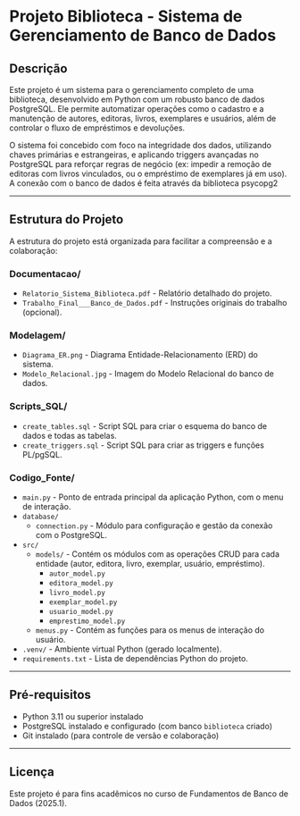 # Projeto Biblioteca - Sistema de Gerenciamento de Banco de Dados

## Descrição

Este projeto é um sistema para o gerenciamento completo de uma biblioteca, desenvolvido em Python com um robusto banco de dados PostgreSQL. Ele permite automatizar operações como o cadastro e a manutenção de autores, editoras, livros, exemplares e usuários, além de controlar o fluxo de empréstimos e devoluções.

O sistema foi concebido com foco na integridade dos dados, utilizando chaves primárias e estrangeiras, e aplicando triggers avançadas no PostgreSQL para reforçar regras de negócio (ex: impedir a remoção de editoras com livros vinculados, ou o empréstimo de exemplares já em uso). A conexão com o banco de dados é feita através da biblioteca psycopg2

---

## Estrutura do Projeto

A estrutura do projeto está organizada para facilitar a compreensão e a colaboração:

### Documentacao/
- `Relatorio_Sistema_Biblioteca.pdf` - Relatório detalhado do projeto.
- `Trabalho_Final___Banco_de_Dados.pdf` - Instruções originais do trabalho (opcional).

### Modelagem/
- `Diagrama_ER.png` - Diagrama Entidade-Relacionamento (ERD) do sistema.
- `Modelo_Relacional.jpg` - Imagem do Modelo Relacional do banco de dados.

### Scripts_SQL/
- `create_tables.sql` - Script SQL para criar o esquema do banco de dados e todas as tabelas.
- `create_triggers.sql` - Script SQL para criar as triggers e funções PL/pgSQL.

### Codigo_Fonte/
- `main.py` - Ponto de entrada principal da aplicação Python, com o menu de interação.
- `database/`
    - `connection.py` - Módulo para configuração e gestão da conexão com o PostgreSQL.
- `src/`
    - `models/` - Contém os módulos com as operações CRUD para cada entidade (autor, editora, livro, exemplar, usuário, empréstimo).
        - `autor_model.py`
        - `editora_model.py`
        - `livro_model.py`
        - `exemplar_model.py`
        - `usuario_model.py`
        - `emprestimo_model.py`
    - `menus.py` - Contém as funções para os menus de interação do usuário.
- `.venv/` - Ambiente virtual Python (gerado localmente).
- `requirements.txt` - Lista de dependências Python do projeto.


---

## Pré-requisitos

- Python 3.11 ou superior instalado  
- PostgreSQL instalado e configurado (com banco `biblioteca` criado)  
- Git instalado (para controle de versão e colaboração)

---

## Licença

Este projeto é para fins acadêmicos no curso de Fundamentos de Banco de Dados (2025.1).
